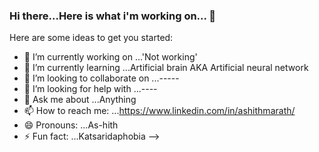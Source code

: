 ### Hi there...Here is what i'm working on... 👋


Here are some ideas to get you started:

- 🔭 I’m currently working on ...'Not working'
- 🌱 I’m currently learning ...Artificial brain AKA Artificial neural network
- 👯 I’m looking to collaborate on ...-----
- 🤔 I’m looking for help with ...----
- 💬 Ask me about ...Anything
- 📫 How to reach me: ...https://www.linkedin.com/in/ashithmarath/
- 😄 Pronouns: ...As-hith
- ⚡ Fun fact: ...Katsaridaphobia
-->
